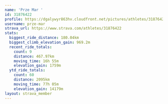 ```yaml
---
name: 'Prze Mar '
id: 31876422
profile: https://dgalywyr863hv.cloudfront.net/pictures/athletes/31876422/22548952/6/large.jpg
username: prze-mar
strava_url: https://www.strava.com/athletes/31876422
stats:
  biggest_ride_distance: 180.04km
  biggest_climb_elevation_gain: 969.2m
  recent_ride_totals:
    count: 9
    distance: 467.97km
    moving_time: 16h 55m
    elevation_gain: 1759m
  ytd_ride_totals:
    count: 60
    distance: 2095km
    moving_time: 77h 05m
    elevation_gain: 14179m
layout: strava_member
--- 
```

